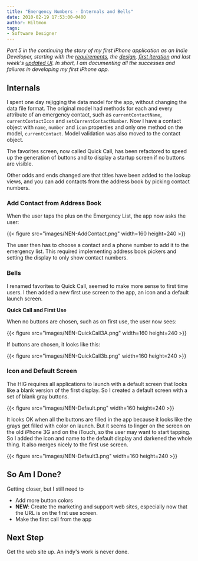 ```yaml
---
title: "Emergency Numbers - Internals and Bells"
date: 2010-02-19 17:53:00-0400
author: Hiltmon
tags:
- Software Designer
---
```


_Part 5 in the continuing the story of my first iPhone application as an Indie Developer, starting with the [requirements](/blog/2010/01/20/the-first-application-emergency-list/), the [design](/blog/2010/01/25/first-draft-application-design-emergency-list/), [first iteration](/blog/2010/02/07/emergency-numbers-core-functionality-in-one-week/) and last week's [updated UI](/blog/2010/02/12/emergency-numbers-updated-ui/).  In short, I am documenting all the successes and failures in developing my first iPhone app._

## Internals

I spent one day rejigging the data model for the app, without changing the data file format.  The original model had methods for each and every attribute of an emergency contact, such as `currentContactName`, `currentContactIcon` and `setCurrentContactNumber`.  Now I have a contact object with `name`, `number` and `icon` properties and only one method on the model, `currentContact`.  Model validation was also moved to the contact object.

The favorites screen, now called Quick Call, has been refactored to speed up the generation of buttons and to display a startup screen if no buttons are visible. 

Other odds and ends changed are that titles have been added to the lookup views, and you can add contacts from the address book by picking  contact numbers.

### Add Contact from Address Book

When the user taps the plus on the Emergency List, the app now asks the user:

{{< figure src="images/NEN-AddContact.png" width=160 height=240 >}}

The user then has to choose a contact and a phone number to add it to the emergency list.  This required implementing address book pickers and setting the display to only show contact numbers.

### Bells

I renamed favorites to Quick Call, seemed to make more sense to first time users.  I then added a new first use screen to the app, an icon and a default launch screen.

**Quick Call and First Use**

When no buttons are chosen, such as on first use, the user now sees:

{{< figure src="images/NEN-QuickCall3A.png" width=160 height=240 >}}

If buttons are chosen, it looks like this:

{{< figure src="images/NEN-QuickCall3b.png" width=160 height=240 >}}

### Icon and Default Screen

The HIG requires all applications to launch with a default screen that looks like a blank version of the first display.  So I created a default screen with a set of blank gray buttons.

{{< figure src="images/NEN-Default.png" width=160 height=240 >}}

It looks OK when all the buttons are filled in the app because it looks like the grays get filled with color on launch.  But it seems to linger on the screen on the old iPhone 3G and on the iTouch, so the user may want to start tapping.  So I added the icon and name to the default display and darkened the whole thing.  It also merges nicely to the first use screen.

{{< figure src="images/NEN-Default3.png" width=160 height=240 >}}

## So Am I Done?

Getting closer, but I still need to

* Add more button colors
* **NEW**: Create the marketing and support web sites, especially now that the URL is on the first use screen.
* Make the first call from the app

## Next Step

Get the web site up.  An indy's work is never done.

